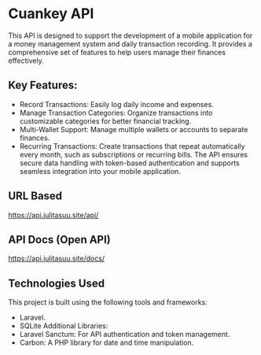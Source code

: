 # Cuankey API

This API is designed to support the development of a mobile application for a money management system and daily transaction recording. It provides a comprehensive set of features to help users manage their finances effectively.
## Key Features:
- Record Transactions: Easily log daily income and expenses.
- Manage Transaction Categories: Organize transactions into customizable categories for better financial tracking.
- Multi-Wallet Support: Manage multiple wallets or accounts to separate finances.
- Recurring Transactions: Create transactions that repeat automatically every month, such as subscriptions or recurring bills.
The API ensures secure data handling with token-based authentication and supports seamless integration into your mobile application.
## URL Based
https://api.julitasuu.site/api/
## API Docs (Open API)
https://api.julitasuu.site/docs/
## Technologies Used
This project is built using the following tools and frameworks:
- Laravel.
- SQLite
Additional Libraries:
- Laravel Sanctum: For API authentication and token management.
- Carbon: A PHP library for date and time manipulation.
